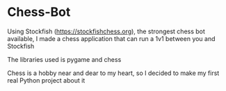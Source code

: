 # Chess-Bot

Using Stockfish (https://stockfishchess.org), the strongest chess bot available, I made a chess application that can run a 1v1 between you and Stockfish

The libraries used is pygame and chess

Chess is a hobby near and dear to my heart, so I decided to make my first real Python project about it
